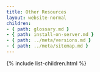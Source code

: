 ```yaml
---
title: Other Resources
layout: website-normal
children:
- { path: glossary.md }
- { path: install-on-server.md }
- { path: ../meta/versions.md }
- { path: ../meta/sitemap.md }
---
```


{% include list-children.html %}
